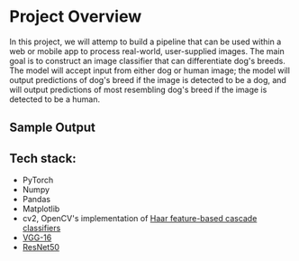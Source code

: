 # Project Overview

In this project, we will attemp to build a pipeline that can be used within a web or mobile app to process real-world, user-supplied images. 
The main goal is to construct an image classifier that can differentiate dog's breeds. The model will accept input from either dog or human image; the model will output predictions of dog's breed if the image is detected to be a dog, and will output predictions of most resembling dog's breed if the image is detected to be a human.

## Sample Output

## Tech stack:

* PyTorch
* Numpy
* Pandas
* Matplotlib
* cv2, OpenCV's implementation of [Haar feature-based cascade classifiers](https://docs.opencv.org/trunk/d7/d8b/tutorial_py_face_detection.html)
* [VGG-16](https://neurohive.io/en/popular-networks/vgg16/)
* [ResNet50](https://www.mathworks.com/help/deeplearning/ref/resnet50.html)



